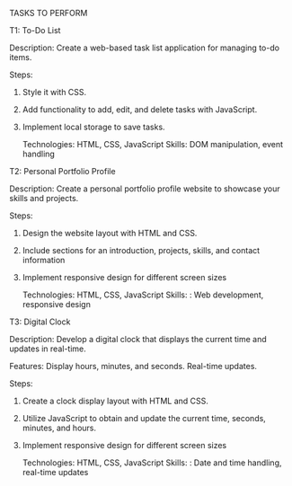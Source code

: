 TASKS TO PERFORM

T1: To-Do List

Description: Create a web-based task list application for managing to-do items.

Steps:
1. Style it with CSS.
2. Add functionality to add, edit, and delete tasks with JavaScript.
3. Implement local storage to save tasks.

   Technologies: HTML, CSS, JavaScript
   Skills: DOM manipulation, event handling

T2: Personal Portfolio Profile

Description: Create a personal portfolio profile website to showcase your skills and projects.

Steps:
1. Design the website layout with HTML and CSS.
2. Include sections for an introduction, projects, skills, and contact information
3. Implement responsive design for different screen sizes
   
   Technologies: HTML, CSS, JavaScript
   Skills: : Web development, responsive design

T3: Digital Clock

Description: Develop a digital clock that displays the current time and updates in real-time.

Features: Display hours, minutes, and seconds. Real-time updates.

Steps:
1. Create a clock display layout with HTML and CSS.
2. Utilize JavaScript to obtain and update the current time, seconds, minutes, and hours.
3. Implement responsive design for different screen sizes
   
   Technologies: HTML, CSS, JavaScript
   Skills: : Date and time handling, real-time updates

